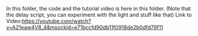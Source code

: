 In this folder, the code and the tutorial video is here in this folder. (Note that the delay script, you can experiment with the light and stuff like that) Link to Video:https://youtube.com/watch?v=A21eaw4V8_4&msockid=e71bccfd90db11f0918de2b0dfd79f11
